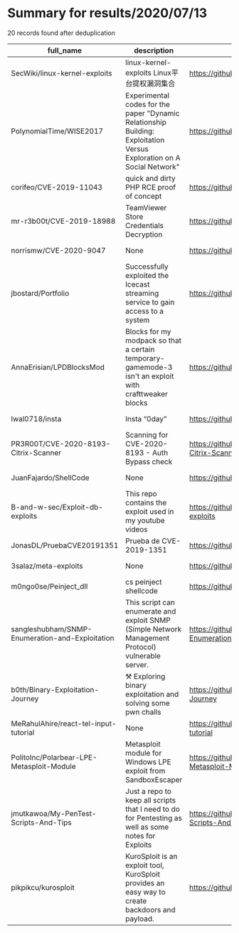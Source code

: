 
# Summary for results/2020/07/13
    
20 records found after deduplication

| full_name | description | html_url | matched_list | matched_count | pushed_at | size | stargazers_count | language | forks_count |
|-------------------------------------------------|-----------------------------------------------------------------------------------------------------------------------|--------------------------------------------------------------------|------------------|-----------------|---------------------------|--------|--------------------|------------|---------------|
| SecWiki/linux-kernel-exploits | linux-kernel-exploits Linux平台提权漏洞集合 | https://github.com/SecWiki/linux-kernel-exploits | ['exploit'] | 1 | 2020-07-13 05:02:00+00:00 | 9163 | 4054 | C | 1613 |
| PolynomialTime/WISE2017 | Experimental codes for the paper "Dynamic Relationship Building: Exploitation Versus Exploration on A Social Network" | https://github.com/PolynomialTime/WISE2017 | ['exploit'] | 1 | 2020-07-13 14:15:55+00:00 | 7770 | 0 | Python | 0 |
| corifeo/CVE-2019-11043 | quick and dirty PHP RCE proof of concept | https://github.com/corifeo/CVE-2019-11043 | ['cve-2', 'rce'] | 2 | 2020-07-13 16:33:11+00:00 | 1 | 1 | Python | 1 |
| mr-r3b00t/CVE-2019-18988 | TeamViewer Store Credentials Decryption | https://github.com/mr-r3b00t/CVE-2019-18988 | ['cve-2'] | 1 | 2020-07-13 15:30:50+00:00 | 1 | 3 | Batchfile | 2 |
| norrismw/CVE-2020-9047 | None | https://github.com/norrismw/CVE-2020-9047 | ['cve-2'] | 1 | 2020-07-13 14:47:02+00:00 | 20 | 5 | Python | 0 |
| jbostard/Portfolio | Successfully exploited the Icecast streaming service to gain access to a system | https://github.com/jbostard/Portfolio | ['exploit'] | 1 | 2020-07-13 16:47:49+00:00 | 722 | 0 | CSS | 0 |
| AnnaErisian/LPDBlocksMod | Blocks for my modpack so that a certain temporary-gamemode-3 isn't an exploit with crafttweaker blocks | https://github.com/AnnaErisian/LPDBlocksMod | ['exploit'] | 1 | 2020-07-13 13:49:24+00:00 | 94 | 0 | Java | 0 |
| lwal0718/insta | Insta “0day” | https://github.com/lwal0718/insta | ['0day'] | 1 | 2020-07-13 12:50:10+00:00 | 0 | 0 | Python | 0 |
| PR3R00T/CVE-2020-8193-Citrix-Scanner | Scanning for CVE-2020-8193 - Auth Bypass check | https://github.com/PR3R00T/CVE-2020-8193-Citrix-Scanner | ['cve-2'] | 1 | 2020-07-13 11:01:47+00:00 | 18 | 6 | Python | 2 |
| JuanFajardo/ShellCode | None | https://github.com/JuanFajardo/ShellCode | ['shellcode'] | 1 | 2020-07-13 09:26:11+00:00 | 1 | 0 | C++ | 0 |
| B-and-w-sec/Exploit-db-exploits | This repo contains the exploit used in my youtube videos | https://github.com/B-and-w-sec/Exploit-db-exploits | ['exploit'] | 1 | 2020-07-13 08:21:25+00:00 | 2 | 0 | Python | 0 |
| JonasDL/PruebaCVE20191351 | Prueba de CVE-2019-1351 | https://github.com/JonasDL/PruebaCVE20191351 | ['cve-2'] | 1 | 2020-07-13 00:43:52+00:00 | 2 | 0 | C# | 0 |
| 3salaz/meta-exploits | None | https://github.com/3salaz/meta-exploits | ['exploit'] | 1 | 2020-07-13 21:35:59+00:00 | 7580 | 0 | | 0 |
| m0ngo0se/Peinject_dll | cs peinject shellcode | https://github.com/m0ngo0se/Peinject_dll | ['shellcode'] | 1 | 2020-07-13 12:03:54+00:00 | 1337 | 84 | C++ | 21 |
| sangleshubham/SNMP-Enumeration-and-Exploitation | This script can enumerate and exploit SNMP (Simple Network Management Protocol) vulnerable server. | https://github.com/sangleshubham/SNMP-Enumeration-and-Exploitation | ['exploit'] | 1 | 2020-07-13 15:21:22+00:00 | 143 | 1 | Python | 0 |
| b0th/Binary-Exploitation-Journey | ⚒️ Exploring binary exploitation and solving some pwn challs | https://github.com/b0th/Binary-Exploitation-Journey | ['exploit'] | 1 | 2020-07-13 18:08:24+00:00 | 1185 | 6 | TeX | 0 |
| MeRahulAhire/react-tel-input-tutorial | None | https://github.com/MeRahulAhire/react-tel-input-tutorial | ['rce'] | 1 | 2020-07-13 19:04:54+00:00 | 253 | 1 | JavaScript | 7 |
| PolitoInc/Polarbear-LPE-Metasploit-Module | Metasploit module for Windows LPE exploit from SandboxEscaper | https://github.com/PolitoInc/Polarbear-LPE-Metasploit-Module | ['exploit'] | 1 | 2020-07-13 14:28:08+00:00 | 175 | 2 | Ruby | 1 |
| jmutkawoa/My-PenTest-Scripts-And-Tips | Just a repo to keep all scripts that I need to do for Pentesting as well as some notes for Exploits | https://github.com/jmutkawoa/My-PenTest-Scripts-And-Tips | ['exploit'] | 1 | 2020-07-13 14:52:11+00:00 | 5 | 1 | Shell | 0 |
| pikpikcu/kurosploit | KuroSploit is an exploit tool, KuroSploit provides an easy way to create backdoors and payload. | https://github.com/pikpikcu/kurosploit | ['exploit'] | 1 | 2020-07-13 17:46:34+00:00 | 87 | 5 | Python | 1 |
